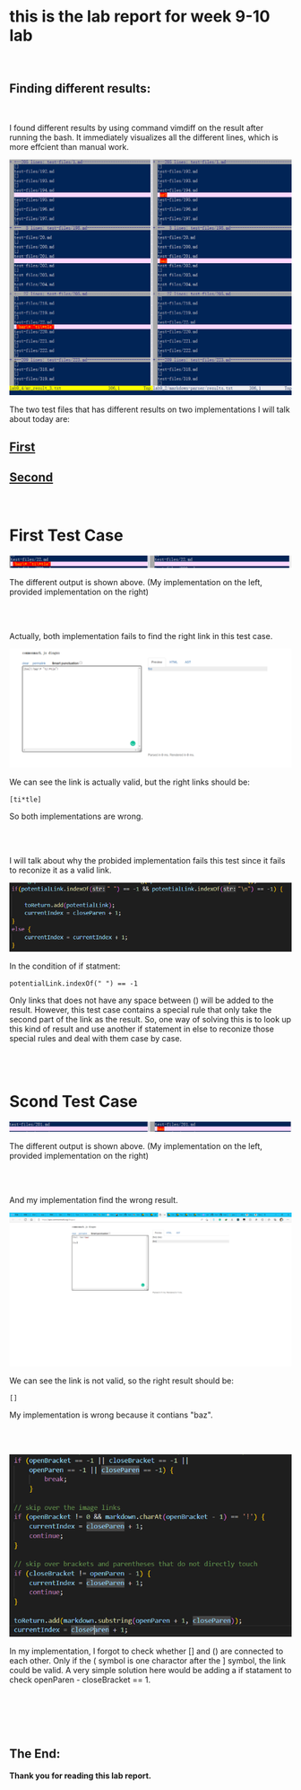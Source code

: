 # this is the lab report for week 9-10 lab<br />

<br />

## Finding different results:

<br />

I found different results by using command vimdiff on the result after running the bash. It immediately visualizes all the different lines, which is more effcient than manual work.

![Image](week5/1.png)

The two test files that has different results on two implementations I will talk about today are:

## [First](https://github.com/anananan116/markdown-parser/blob/main/test-files/22.md?plain=1)

## [Second](https://github.com/anananan116/markdown-parser/blob/main/test-files/201.md?plain=1)


<br />

# First Test Case

![Image](week5/2.png)

The different output is shown above. (My implementation on the left, provided implementation on the right)

<br /><br />

Actually, both implementation fails to find the right link in this test case. 

![Image](week5/3.png)

We can see the link is actually valid, but the right links should be:

```
[ti*tle]
```

So both implementations are wrong.

<br /><br />

I will talk about why the probided implementation fails this test since it fails to reconize it as a valid link.



![Image](week5/4.png)

In the condition of if statment:

```
potentialLink.indexOf(" ") == -1
```

Only links that does not have any space between () will be added to the result.
However, this test case contains a special rule that only take the second part of the link as the result. So, one way of solving this is to look up this kind of result and use another if statement in else to reconize those special rules and deal with them case by case.

<br /><br />

# Scond Test Case

![Image](week5/5.png)

The different output is shown above. (My implementation on the left, provided implementation on the right)

<br /><br />

And my implementation find the wrong result.

![Image](week5/6.png)

We can see the link is not valid, so the right result should be:

```
[]
```

My implementation is wrong because it contians "baz".

<br /><br />



![Image](week5/7.png)

In my implementation, I forgot to check whether [] and () are connected to each other. Only if the ( symbol is one charactor after the ] symbol, the link could be valid. A very simple solution here would be adding a if statament to check openParen - closeBracket == 1.

<br /><br /><br /><br />

The End:
---

**Thank you for reading this lab report.** <br/>